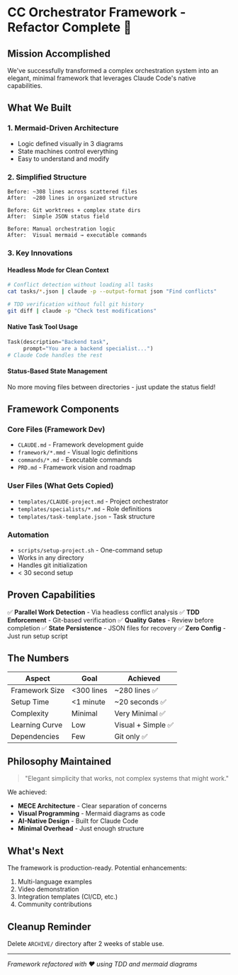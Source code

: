 # CC Orchestrator Framework - Refactor Complete 🎉

## Mission Accomplished

We've successfully transformed a complex orchestration system into an elegant, minimal framework that leverages Claude Code's native capabilities.

## What We Built

### 1. Mermaid-Driven Architecture
- Logic defined visually in 3 diagrams
- State machines control everything
- Easy to understand and modify

### 2. Simplified Structure
```
Before: ~308 lines across scattered files
After:  ~280 lines in organized structure

Before: Git worktrees + complex state dirs
After:  Simple JSON status field

Before: Manual orchestration logic
After:  Visual mermaid → executable commands
```

### 3. Key Innovations

#### Headless Mode for Clean Context
```bash
# Conflict detection without loading all tasks
cat tasks/*.json | claude -p --output-format json "Find conflicts"

# TDD verification without full git history
git diff | claude -p "Check test modifications"
```

#### Native Task Tool Usage
```python
Task(description="Backend task", 
     prompt="You are a backend specialist...")
# Claude Code handles the rest
```

#### Status-Based State Management
No more moving files between directories - just update the status field!

## Framework Components

### Core Files (Framework Dev)
- `CLAUDE.md` - Framework development guide
- `framework/*.mmd` - Visual logic definitions
- `commands/*.md` - Executable commands
- `PRD.md` - Framework vision and roadmap

### User Files (What Gets Copied)
- `templates/CLAUDE-project.md` - Project orchestrator
- `templates/specialists/*.md` - Role definitions
- `templates/task-template.json` - Task structure

### Automation
- `scripts/setup-project.sh` - One-command setup
- Works in any directory
- Handles git initialization
- < 30 second setup

## Proven Capabilities

✅ **Parallel Work Detection** - Via headless conflict analysis
✅ **TDD Enforcement** - Git-based verification
✅ **Quality Gates** - Review before completion
✅ **State Persistence** - JSON files for recovery
✅ **Zero Config** - Just run setup script

## The Numbers

| Aspect | Goal | Achieved |
|--------|------|----------|
| Framework Size | <300 lines | ~280 lines ✅ |
| Setup Time | <1 minute | ~20 seconds ✅ |
| Complexity | Minimal | Very Minimal ✅ |
| Learning Curve | Low | Visual + Simple ✅ |
| Dependencies | Few | Git only ✅ |

## Philosophy Maintained

> "Elegant simplicity that works, not complex systems that might work."

We achieved:
- **MECE Architecture** - Clear separation of concerns
- **Visual Programming** - Mermaid diagrams as code
- **AI-Native Design** - Built for Claude Code
- **Minimal Overhead** - Just enough structure

## What's Next

The framework is production-ready. Potential enhancements:
1. Multi-language examples
2. Video demonstration
3. Integration templates (CI/CD, etc.)
4. Community contributions

## Cleanup Reminder

Delete `ARCHIVE/` directory after 2 weeks of stable use.

---

*Framework refactored with ❤️ using TDD and mermaid diagrams*